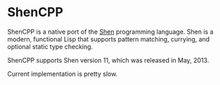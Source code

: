 # ShenCPP
ShenCPP is a native port of the [Shen](http://shenlanguage.org/) programming language. Shen is a modern, functional Lisp that supports pattern matching, currying, and optional static type checking.

ShenCPP supports Shen version 11, which was released in May, 2013.

Current implementation is pretty slow.
